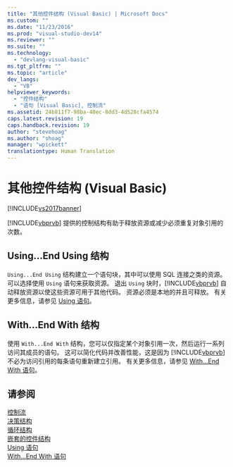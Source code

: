 ```yaml
---
title: "其他控件结构 (Visual Basic) | Microsoft Docs"
ms.custom: ""
ms.date: "11/23/2016"
ms.prod: "visual-studio-dev14"
ms.reviewer: ""
ms.suite: ""
ms.technology: 
  - "devlang-visual-basic"
ms.tgt_pltfrm: ""
ms.topic: "article"
dev_langs: 
  - "VB"
helpviewer_keywords: 
  - "控件结构"
  - "语句 [Visual Basic], 控制流"
ms.assetid: 24b811f7-98ba-40ec-8dd3-4d528cfa4574
caps.latest.revision: 19
caps.handback.revision: 19
author: "stevehoag"
ms.author: "shoag"
manager: "wpickett"
translationtype: Human Translation
---
```

# 其他控件结构 (Visual Basic)
[!INCLUDE[vs2017banner](../../../../csharp/includes/vs2017banner.md)]

[!INCLUDE[vbprvb](../../../../csharp/programming-guide/concepts/linq/includes/vbprvb_md.md)] 提供的控制结构有助于释放资源或减少必须重复对象引用的次数。  
  
## Using...End Using 结构  
 `Using...End Using` 结构建立一个语句块，其中可以使用 SQL 连接之类的资源。  可以选择使用 `Using` 语句来获取资源。  退出 `Using` 块时，[!INCLUDE[vbprvb](../../../../csharp/programming-guide/concepts/linq/includes/vbprvb_md.md)] 自动释放资源以使这些资源可用于其他代码。  资源必须是本地的并且可释放。  有关更多信息，请参见 [Using 语句](../../../../visual-basic/language-reference/statements/using-statement.md)。  
  
## With...End With 结构  
 使用 `With...End With` 结构，您可以仅指定某个对象引用一次，然后运行一系列访问其成员的语句。  这可以简化代码并改善性能，这是因为 [!INCLUDE[vbprvb](../../../../csharp/programming-guide/concepts/linq/includes/vbprvb_md.md)] 不必为访问引用的每条语句重新建立引用。  有关更多信息，请参见 [With...End With 语句](../../../../visual-basic/language-reference/statements/with-end-with-statement.md)。  
  
## 请参阅  
 [控制流](../../../../visual-basic/programming-guide/language-features/control-flow/index.md)   
 [决策结构](../../../../visual-basic/programming-guide/language-features/control-flow/decision-structures.md)   
 [循环结构](../../../../visual-basic/programming-guide/language-features/control-flow/loop-structures.md)   
 [嵌套的控件结构](../../../../visual-basic/programming-guide/language-features/control-flow/nested-control-structures.md)   
 [Using 语句](../../../../visual-basic/language-reference/statements/using-statement.md)   
 [With...End With 语句](../../../../visual-basic/language-reference/statements/with-end-with-statement.md)